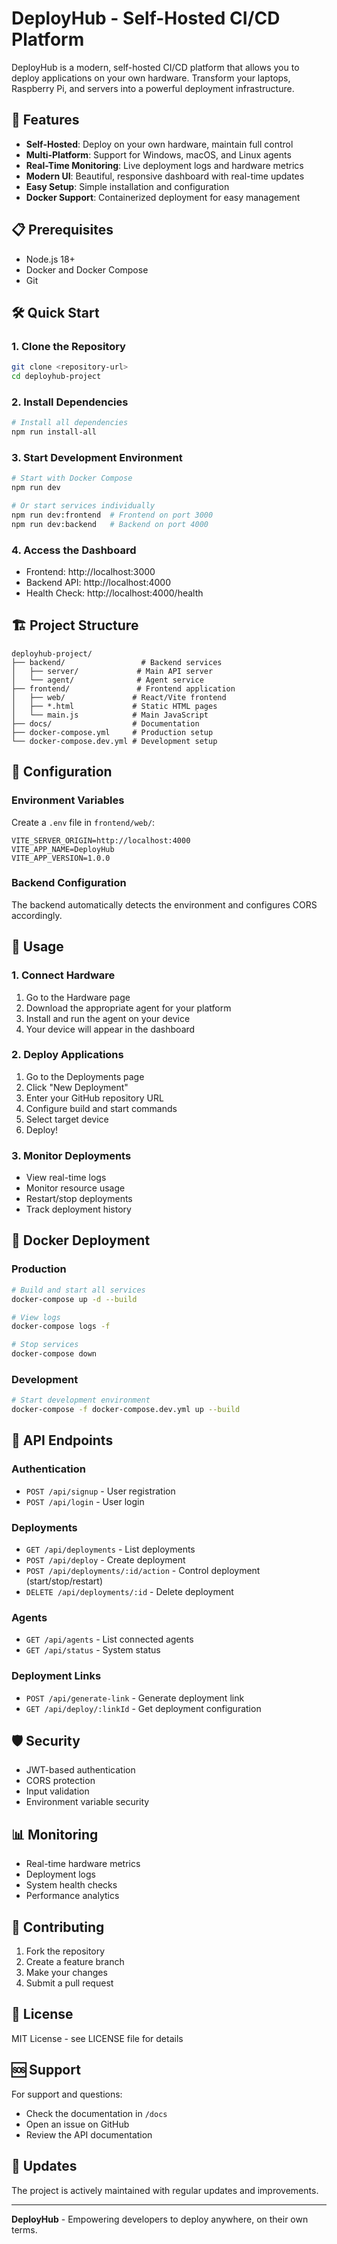 # DeployHub - Self-Hosted CI/CD Platform

DeployHub is a modern, self-hosted CI/CD platform that allows you to deploy applications on your own hardware. Transform your laptops, Raspberry Pi, and servers into a powerful deployment infrastructure.

## 🚀 Features

- **Self-Hosted**: Deploy on your own hardware, maintain full control
- **Multi-Platform**: Support for Windows, macOS, and Linux agents
- **Real-Time Monitoring**: Live deployment logs and hardware metrics
- **Modern UI**: Beautiful, responsive dashboard with real-time updates
- **Easy Setup**: Simple installation and configuration
- **Docker Support**: Containerized deployment for easy management

## 📋 Prerequisites

- Node.js 18+ 
- Docker and Docker Compose
- Git

## 🛠️ Quick Start

### 1. Clone the Repository
```bash
git clone <repository-url>
cd deployhub-project
```

### 2. Install Dependencies
```bash
# Install all dependencies
npm run install-all
```

### 3. Start Development Environment
```bash
# Start with Docker Compose
npm run dev

# Or start services individually
npm run dev:frontend  # Frontend on port 3000
npm run dev:backend   # Backend on port 4000
```

### 4. Access the Dashboard
- Frontend: http://localhost:3000
- Backend API: http://localhost:4000
- Health Check: http://localhost:4000/health

## 🏗️ Project Structure

```
deployhub-project/
├── backend/                 # Backend services
│   ├── server/             # Main API server
│   └── agent/              # Agent service
├── frontend/               # Frontend application
│   ├── web/               # React/Vite frontend
│   ├── *.html             # Static HTML pages
│   └── main.js            # Main JavaScript
├── docs/                  # Documentation
├── docker-compose.yml     # Production setup
└── docker-compose.dev.yml # Development setup
```

## 🔧 Configuration

### Environment Variables

Create a `.env` file in `frontend/web/`:
```env
VITE_SERVER_ORIGIN=http://localhost:4000
VITE_APP_NAME=DeployHub
VITE_APP_VERSION=1.0.0
```

### Backend Configuration

The backend automatically detects the environment and configures CORS accordingly.

## 📱 Usage

### 1. Connect Hardware
1. Go to the Hardware page
2. Download the appropriate agent for your platform
3. Install and run the agent on your device
4. Your device will appear in the dashboard

### 2. Deploy Applications
1. Go to the Deployments page
2. Click "New Deployment"
3. Enter your GitHub repository URL
4. Configure build and start commands
5. Select target device
6. Deploy!

### 3. Monitor Deployments
- View real-time logs
- Monitor resource usage
- Restart/stop deployments
- Track deployment history

## 🐳 Docker Deployment

### Production
```bash
# Build and start all services
docker-compose up -d --build

# View logs
docker-compose logs -f

# Stop services
docker-compose down
```

### Development
```bash
# Start development environment
docker-compose -f docker-compose.dev.yml up --build
```

## 🔌 API Endpoints

### Authentication
- `POST /api/signup` - User registration
- `POST /api/login` - User login

### Deployments
- `GET /api/deployments` - List deployments
- `POST /api/deploy` - Create deployment
- `POST /api/deployments/:id/action` - Control deployment (start/stop/restart)
- `DELETE /api/deployments/:id` - Delete deployment

### Agents
- `GET /api/agents` - List connected agents
- `GET /api/status` - System status

### Deployment Links
- `POST /api/generate-link` - Generate deployment link
- `GET /api/deploy/:linkId` - Get deployment configuration

## 🛡️ Security

- JWT-based authentication
- CORS protection
- Input validation
- Environment variable security

## 📊 Monitoring

- Real-time hardware metrics
- Deployment logs
- System health checks
- Performance analytics

## 🤝 Contributing

1. Fork the repository
2. Create a feature branch
3. Make your changes
4. Submit a pull request

## 📄 License

MIT License - see LICENSE file for details

## 🆘 Support

For support and questions:
- Check the documentation in `/docs`
- Open an issue on GitHub
- Review the API documentation

## 🔄 Updates

The project is actively maintained with regular updates and improvements.

---

**DeployHub** - Empowering developers to deploy anywhere, on their own terms.